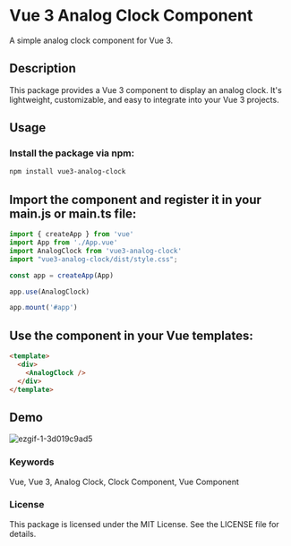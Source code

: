 # Vue 3 Analog Clock Component

A simple analog clock component for Vue 3.


## Description
This package provides a Vue 3 component to display an analog clock. It's lightweight, customizable, and easy to integrate into your Vue 3 projects.

## Usage

### Install the package via npm:

```bash
npm install vue3-analog-clock
```

## Import the component and register it in your main.js or main.ts file:
```javascript
import { createApp } from 'vue'
import App from './App.vue'
import AnalogClock from 'vue3-analog-clock'
import "vue3-analog-clock/dist/style.css";

const app = createApp(App)

app.use(AnalogClock)

app.mount('#app')
```

## Use the component in your Vue templates:

```html
<template>
  <div>
    <AnalogClock />
  </div>
</template>
```

## Demo

![ezgif-1-3d019c9ad5](https://github.com/MadhushaPrasad/vue-analog-clock/assets/50085447/fe6c60e1-a631-42cc-9d93-5bd1bc7e0791)


### Keywords
Vue, Vue 3, Analog Clock, Clock Component, Vue Component

### License
This package is licensed under the MIT License. See the LICENSE file for details.
